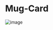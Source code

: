 # Mug-Card
![image](https://github.com/ArshikaMishra/Mug-Card/assets/95561986/d9dcb2bf-7451-4522-b4fc-7b7431f284b3)

